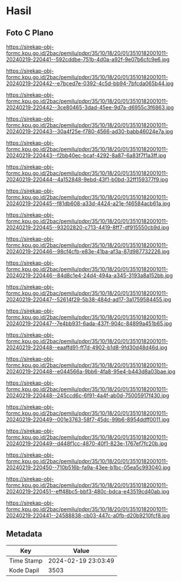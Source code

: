 # Hasil

## Foto C Plano

https://sirekap-obj-formc.kpu.go.id/2bac/pemilu/pdpr/35/10/18/20/01/3510182001011-20240219-220441--592cddbe-751b-4d0a-a92f-9e07b6cfc9e6.jpg

https://sirekap-obj-formc.kpu.go.id/2bac/pemilu/pdpr/35/10/18/20/01/3510182001011-20240219-220442--e7bced7e-0392-4c5d-bb94-7bfcda065b44.jpg

https://sirekap-obj-formc.kpu.go.id/2bac/pemilu/pdpr/35/10/18/20/01/3510182001011-20240219-220442--3ce80465-3dad-45ee-9d7a-d6955c3f6863.jpg

https://sirekap-obj-formc.kpu.go.id/2bac/pemilu/pdpr/35/10/18/20/01/3510182001011-20240219-220443--30a4f25e-f780-4566-ad30-babb46024e7a.jpg

https://sirekap-obj-formc.kpu.go.id/2bac/pemilu/pdpr/35/10/18/20/01/3510182001011-20240219-220443--f2bb40ec-bcaf-4292-8a87-6a83f7f1a3ff.jpg

https://sirekap-obj-formc.kpu.go.id/2bac/pemilu/pdpr/35/10/18/20/01/3510182001011-20240219-220444--4a152848-9ebd-43f1-b0bd-32ff159377f9.jpg

https://sirekap-obj-formc.kpu.go.id/2bac/pemilu/pdpr/35/10/18/20/01/3510182001011-20240219-220445--f81db608-a33d-4424-a21e-f46584acb61a.jpg

https://sirekap-obj-formc.kpu.go.id/2bac/pemilu/pdpr/35/10/18/20/01/3510182001011-20240219-220445--93202820-c713-4419-8ff7-df915550cb9d.jpg

https://sirekap-obj-formc.kpu.go.id/2bac/pemilu/pdpr/35/10/18/20/01/3510182001011-20240219-220446--98cf4cfb-e83e-41ba-af3a-87d987732226.jpg

https://sirekap-obj-formc.kpu.go.id/2bac/pemilu/pdpr/35/10/18/20/01/3510182001011-20240219-220446--84d8c1e4-24d4-494a-a345-3193a8a152bb.jpg

https://sirekap-obj-formc.kpu.go.id/2bac/pemilu/pdpr/35/10/18/20/01/3510182001011-20240219-220447--52614f29-5b38-484d-ad17-3a1759584455.jpg

https://sirekap-obj-formc.kpu.go.id/2bac/pemilu/pdpr/35/10/18/20/01/3510182001011-20240219-220447--7e4bb931-6ada-437f-904c-84899a451b65.jpg

https://sirekap-obj-formc.kpu.go.id/2bac/pemilu/pdpr/35/10/18/20/01/3510182001011-20240219-220448--eaaffd91-ff7d-4902-b1d8-9fd30d48d46d.jpg

https://sirekap-obj-formc.kpu.go.id/2bac/pemilu/pdpr/35/10/18/20/01/3510182001011-20240219-220448--e044566a-9bb6-4fa8-95e4-b443d8a03bae.jpg

https://sirekap-obj-formc.kpu.go.id/2bac/pemilu/pdpr/35/10/18/20/01/3510182001011-20240219-220448--245ccd6c-6f91-4a4f-ab0d-75005917f430.jpg

https://sirekap-obj-formc.kpu.go.id/2bac/pemilu/pdpr/35/10/18/20/01/3510182001011-20240219-220449--001e3763-58f7-45dc-99b6-8954ddff0011.jpg

https://sirekap-obj-formc.kpu.go.id/2bac/pemilu/pdpr/35/10/18/20/01/3510182001011-20240219-220449--d448f1cc-4870-40f1-823e-1767ef7fc20b.jpg

https://sirekap-obj-formc.kpu.go.id/2bac/pemilu/pdpr/35/10/18/20/01/3510182001011-20240219-220450--710b516b-fa9a-43ee-b1bc-05ea5c993040.jpg

https://sirekap-obj-formc.kpu.go.id/2bac/pemilu/pdpr/35/10/18/20/01/3510182001011-20240219-220451--eff48bc5-bbf3-480c-bdca-e43519cd40ab.jpg

https://sirekap-obj-formc.kpu.go.id/2bac/pemilu/pdpr/35/10/18/20/01/3510182001011-20240219-220441--24588838-cb03-447c-a0fb-d20b9210fcf8.jpg


## Metadata

| Key        | Value               |
| ---------- | ------------------- |
| Time Stamp | 2024-02-19 23:03:49 |
| Kode Dapil | 3503                |



